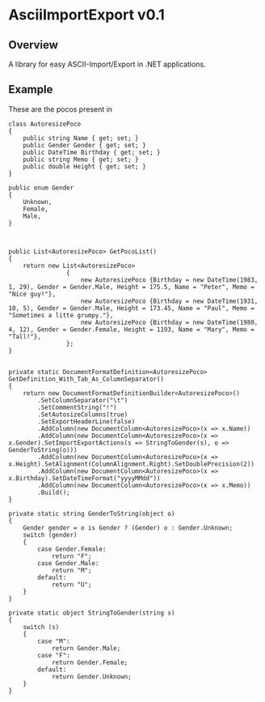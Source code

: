 AsciiImportExport v0.1
======================================================================

## Overview
A library for easy ASCII-Import/Export in .NET applications.

## Example

These are the pocos present in 

    class AutoresizePoco
    {
        public string Name { get; set; }
        public Gender Gender { get; set; }
        public DateTime Birthday { get; set; }
        public string Memo { get; set; }
        public double Height { get; set; }
    }

    public enum Gender
    {
        Unknown,
        Female,
        Male,
    }

	

	public List<AutoresizePoco> GetPocoList()
    {
        return new List<AutoresizePoco>
                    {
                        new AutoresizePoco {Birthday = new DateTime(1983, 1, 29), Gender = Gender.Male, Height = 175.5, Name = "Peter", Memo = "Nice guy!"},
                        new AutoresizePoco {Birthday = new DateTime(1931, 10, 5), Gender = Gender.Male, Height = 173.45, Name = "Paul", Memo = "Sometimes a litte grumpy."},
                        new AutoresizePoco {Birthday = new DateTime(1980, 4, 12), Gender = Gender.Female, Height = 1193, Name = "Mary", Memo = "Tall!"},
                    };
    }


    private static DocumentFormatDefinition<AutoresizePoco> GetDefinition_With_Tab_As_ColumnSeparator()
    {
        return new DocumentFormatDefinitionBuilder<AutoresizePoco>()
            .SetColumnSeparator("\t")
            .SetCommentString("!")
            .SetAutosizeColumns(true)
            .SetExportHeaderLine(false)
            .AddColumn(new DocumentColumn<AutoresizePoco>(x => x.Name))
            .AddColumn(new DocumentColumn<AutoresizePoco>(x => x.Gender).SetImportExportActions(s => StringToGender(s), o => GenderToString(o)))
            .AddColumn(new DocumentColumn<AutoresizePoco>(x => x.Height).SetAlignment(ColumnAlignment.Right).SetDoublePrecision(2))
            .AddColumn(new DocumentColumn<AutoresizePoco>(x => x.Birthday).SetDateTimeFormat("yyyyMMdd"))
            .AddColumn(new DocumentColumn<AutoresizePoco>(x => x.Memo))
            .Build();
    }

	private static string GenderToString(object o)
    {
        Gender gender = o is Gender ? (Gender) o : Gender.Unknown;
        switch (gender)
        {
            case Gender.Female:
                return "F";
            case Gender.Male:
                return "M";
            default:
                return "U";
        }
    }

    private static object StringToGender(string s)
    {
        switch (s)
        {
            case "M":
                return Gender.Male;
            case "F":
                return Gender.Female;
            default:
                return Gender.Unknown;
        }
    }